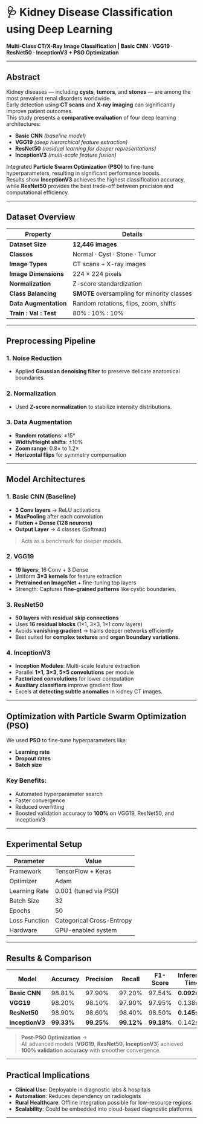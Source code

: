 

# 🩺 Kidney Disease Classification using Deep Learning
**Multi-Class CT/X-Ray Image Classification | Basic CNN · VGG19 · ResNet50 · InceptionV3 + PSO Optimization**

---

##  Abstract
Kidney diseases — including **cysts**, **tumors**, and **stones** — are among the most prevalent renal disorders worldwide.  
Early detection using **CT scans** and **X-ray imaging** can significantly improve patient outcomes.  
This study presents a **comparative evaluation** of four deep learning architectures:

-  **Basic CNN** *(baseline model)*
-  **VGG19** *(deep hierarchical feature extraction)*
-  **ResNet50** *(residual learning for deeper representations)*
-  **InceptionV3** *(multi-scale feature fusion)*

Integrated **Particle Swarm Optimization (PSO)** to fine-tune hyperparameters, resulting in significant performance boosts.  
Results show **InceptionV3** achieves the highest classification accuracy, while **ResNet50** provides the best trade-off between precision and computational efficiency.

---

##  Dataset Overview

| **Property**            | **Details**                                |
|-------------------------|-------------------------------------------|
| **Dataset Size**        | **12,446 images**                         |
| **Classes**            | Normal · Cyst · Stone · Tumor             |
| **Image Types**        | CT scans + X-ray images                  |
| **Image Dimensions**   | 224 × 224 pixels                          |
| **Normalization**      | Z-score standardization                  |
| **Class Balancing**    | **SMOTE** oversampling for minority classes |
| **Data Augmentation**  | Random rotations, flips, zoom, shifts    |
| **Train : Val : Test** | 80% : 10% : 10%                          |

---

##  Preprocessing Pipeline

### **1. Noise Reduction**
- Applied **Gaussian denoising filter** to preserve delicate anatomical boundaries.

### **2. Normalization**
- Used **Z-score normalization** to stabilize intensity distributions.

### **3. Data Augmentation**
- **Random rotations**: ±15°  
- **Width/Height shifts**: ±10%  
- **Zoom range**: 0.8× to 1.2×  
- **Horizontal flips** for symmetry compensation

---

##  Model Architectures

### **1️. Basic CNN (Baseline)**
- **3 Conv layers** → ReLU activations
- **MaxPooling** after each convolution
- **Flatten + Dense (128 neurons)**
- **Output Layer** → 4 classes (Softmax)
> Acts as a benchmark for deeper models.

### **2️. VGG19**
- **19 layers**: 16 Conv + 3 Dense
- Uniform **3×3 kernels** for feature extraction
- **Pretrained on ImageNet** + fine-tuning top layers
- Strength: Captures **fine-grained patterns** like cystic boundaries.

### **3️. ResNet50**
- **50 layers** with **residual skip connections**
- Uses **16 residual blocks** (1×1, 3×3, 1×1 conv layers)
- Avoids **vanishing gradient** → trains deeper networks efficiently
- Best suited for **complex textures** and **organ boundary variations**.

### **4️. InceptionV3**
- **Inception Modules**: Multi-scale feature extraction
- Parallel **1×1, 3×3, 5×5 convolutions** per module
- **Factorized convolutions** for lower computation
- **Auxiliary classifiers** improve gradient flow
- Excels at **detecting subtle anomalies** in kidney CT images.

---

##  Optimization with Particle Swarm Optimization (PSO)

We used **PSO** to fine-tune hyperparameters like:
- **Learning rate**
- **Dropout rates**
- **Batch size**

###  Key Benefits:
- Automated hyperparameter search
- Faster convergence
- Reduced overfitting
- Boosted validation accuracy to **100%** on VGG19, ResNet50, and InceptionV3

---

##  Experimental Setup

| **Parameter**      | **Value**            |
|--------------------|----------------------|
| Framework         | TensorFlow + Keras   |
| Optimizer         | Adam                 |
| Learning Rate     | 0.001 (tuned via PSO)|
| Batch Size        | 32                   |
| Epochs            | 50                   |
| Loss Function     | Categorical Cross-Entropy |
| Hardware          | GPU-enabled system   |

---

##  Results & Comparison

| Model      | Accuracy | Precision | Recall | F1-Score | Inference Time |
|-----------|----------|-----------|--------|-----------|----------------|
| **Basic CNN** | 98.81% | 97.90% | 97.20% | 97.54% | **0.092s** |
| **VGG19**     | 98.20% | 98.10% | 97.90% | 97.95% | 0.138s |
| **ResNet50**  | 98.90% | 98.60% | 98.40% | 98.50% | **0.145s** |
| **InceptionV3** | **99.33%** | **99.25%** | **99.12%** | **99.18%** | 0.142s |

> **Post-PSO Optimization** →  
All advanced models (**VGG19**, **ResNet50**, **InceptionV3**) achieved **100% validation accuracy** with smoother convergence.

---

##  Practical Implications

- **Clinical Use**: Deployable in diagnostic labs & hospitals
- **Automation**: Reduces dependency on radiologists
- **Rural Healthcare**: Offline integration possible for low-resource regions
- **Scalability**: Could be embedded into cloud-based diagnostic platforms

---

